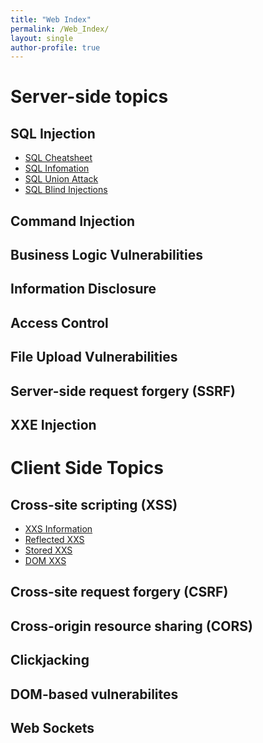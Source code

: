 ```yaml
---
title: "Web Index"
permalink: /Web_Index/
layout: single
author-profile: true
---
```

# Server-side topics
## SQL Injection

- [SQL Cheatsheet](/SQL-Cheatsheet/)
- [SQL Infomation](/SQL-Info/)
- [SQL Union Attack](/SQL-Union/)
- [SQL Blind Injections](/SQL-Blind/)

[comment]: <> (## Authentication)

[comment]: <> (## Directory Traversal)

## Command Injection

## Business Logic Vulnerabilities

## Information Disclosure

## Access Control

## File Upload Vulnerabilities

## Server-side request forgery (SSRF)

## XXE Injection

# Client Side Topics
## Cross-site scripting (XSS)

- [XXS Information](/XXS-Info/)
- [Reflected XXS](/XXS-Reflected/)
- [Stored XXS](/XSS-Stored/)
- [DOM XXS](/XXS-Dom/)

## Cross-site request forgery (CSRF)

## Cross-origin resource sharing (CORS)

## Clickjacking

## DOM-based vulnerabilites

## Web Sockets
